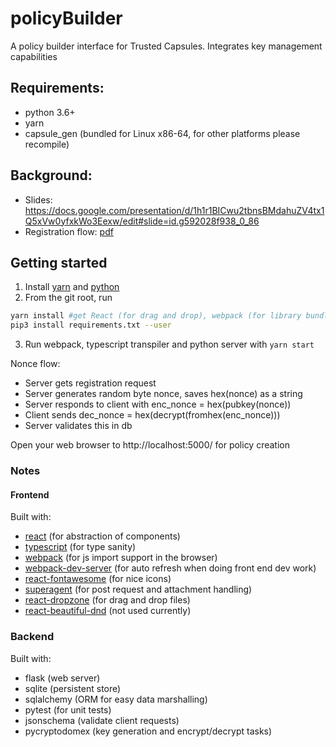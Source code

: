 # policyBuilder
A policy builder interface for Trusted Capsules. Integrates key management capabilities

## Requirements:
- python 3.6+
- yarn
- capsule_gen (bundled for Linux x86-64, for other platforms please recompile)

## Background:
- Slides: https://docs.google.com/presentation/d/1h1r1BICwu2tbnsBMdahuZV4tx1Q5xVw0yfxkWo3Eexw/edit#slide=id.g592028f938_0_86
- Registration flow: [pdf](docs/registration_flow.pdf)

## Getting started
1. Install [yarn](https://yarnpkg.com/en/docs/install) and [python](https://www.anaconda.com/distribution/#download-section)
2. From the git root, run
```bash
yarn install #get React (for drag and drop), webpack (for library bundling), dependencies
pip3 install requirements.txt --user
```
3. Run webpack, typescript transpiler and python server with `yarn start`

Nonce flow:
- Server gets registration request
- Server generates random byte nonce, saves hex(nonce) as a string
- Server responds to client with enc_nonce = hex(pubkey(nonce)) 
- Client sends dec_nonce = hex(decrypt(fromhex(enc_nonce)))
- Server validates this in db

Open your web browser to http://localhost:5000/ for policy creation

### Notes
#### Frontend
Built with:
- [react](https://reactjs.org/) (for abstraction of components)
- [typescript](https://www.typescriptlang.org/) (for type sanity)
- [webpack](https://webpack.js.org/) (for js import support in the browser)
- [webpack-dev-server](https://webpack.js.org/configuration/dev-server/) (for auto refresh when doing front end dev work)
- [react-fontawesome](https://github.com/FortAwesome/react-fontawesome) (for nice icons)
- [superagent](https://github.com/visionmedia/superagent) (for post request and attachment handling)
- [react-dropzone](https://github.com/react-dropzone/react-dropzone) (for drag and drop files)
- [react-beautiful-dnd](https://github.com/atlassian/react-beautiful-dnd) (not used currently)

### Backend
Built with: 
- flask (web server)
- sqlite (persistent store)
- sqlalchemy (ORM for easy data marshalling)
- pytest (for unit tests)
- jsonschema (validate client requests)
- pycryptodomex (key generation and encrypt/decrypt tasks)